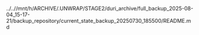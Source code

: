 ../..//mnt/h/ARCHIVE/.UNWRAP/STAGE2/duri_archive/full_backup_2025-08-04_15-17-21/backup_repository/current_state_backup_20250730_185500/README.md
